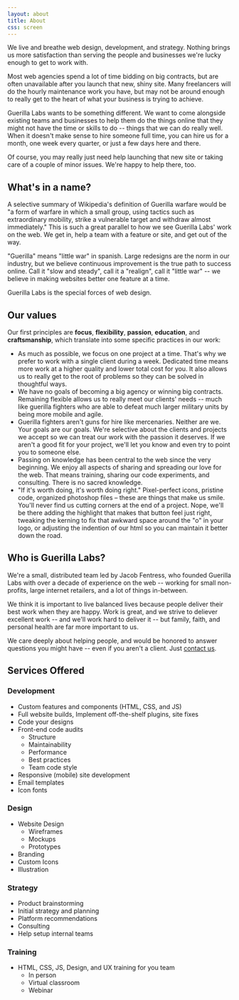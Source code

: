```yaml
---
layout: about
title: About
css: screen
---
```


We live and breathe web design, development, and strategy. Nothing brings us more satisfaction than serving the people and businesses we're lucky enough to get to work with.


Most web agencies spend a lot of time bidding on big contracts, but are often unavailable after you launch that new, shiny site. Many freelancers will do the hourly maintenance work you have, but may not be around enough to really get to the heart of what your business is trying to achieve.

Guerilla Labs wants to be something different. We want to come alongside existing teams and businesses to help them do the things online that they might not have the time or skills to do -- things that we can do really well. When it doesn't make sense to hire someone full time, you can hire us for a month, one week every quarter, or just a few days here and there.

Of course, you may really just need help launching that new site or taking care of a couple of minor issues. We're happy to help there, too.


## What's in a name?

A selective summary of Wikipedia's definition of Guerilla warfare would be "a form of warfare in which a small group, using tactics such as extraordinary mobility, strike a vulnerable target and withdraw almost immediately." This is such a great parallel to how we see Guerilla Labs' work on the web. We get in, help a team with a feature or site, and get out of the way.

"Guerilla" means "little war" in spanish. Large redesigns are the norm in our industry, but we believe continuous improvement is the true path to success online. Call it "slow and steady", call it a "realign", call it "little war" -- we believe in making websites better one feature at a time.

Guerilla Labs is the special forces of web design.


## Our values

Our first principles are **focus**, **flexibility**, **passion**, **education**, and **craftsmanship**, which translate into some specific practices in our work:

* As much as possible, we focus on one project at a time. That's why we prefer to work with a single client during a week. Dedicated time means more work at a higher quality and lower total cost for you. It also allows us to really get to the root of problems so they can be solved in thoughtful ways.
* We have no goals of becoming a big agency or winning big contracts. Remaining flexible allows us to really meet our clients' needs -- much like guerilla fighters who are able to defeat much larger military units by being more mobile and agile.
* Guerilla fighters aren't guns for hire like mercenaries. Neither are we. Your goals are our goals. We're selective about the clients and projects we accept so we can treat our work with the passion it deserves. If we aren't a good fit for your project, we'll let you know and even try to point you to someone else.
* Passing on knowledge has been central to the web since the very beginning. We enjoy all aspects of sharing and spreading our love for the web. That means training, sharing our code experiments, and consulting. There is no sacred knowledge.
* "If it's worth doing, it's worth doing right." Pixel-perfect icons, pristine code, organized photoshop files – these are things that make us smile. You'll never find us cutting corners at the end of a project. Nope, we'll be there adding the highlight that makes that button feel just right, tweaking the kerning to fix that awkward space around the "o" in your logo, or adjusting the indention of our html so you can maintain it better down the road.

## Who is Guerilla Labs?

We're a small, distributed team led by Jacob Fentress, who founded Guerilla Labs with over a decade of experience on the web -- working for small non-profits, large internet retailers, and a lot of things in-between.

We think it is important to live balanced lives because people deliver their best work when they are happy. Work is great, and we strive to deliever excellent work -- and we'll work hard to deliver it -- but family, faith, and personal health are far more important to us.

We care deeply about helping people, and would be honored to answer questions you might have -- even if you aren't a client. Just [contact us](/contact/).



## Services Offered

### Development
* Custom features and components (HTML, CSS, and JS)
* Full website builds, Implement off-the-shelf plugins, site fixes
* Code your designs
* Front-end code audits
	* Structure
	* Maintainability
	* Performance
	* Best practices
	* Team code style
* Responsive (mobile) site development
* Email templates
* Icon fonts

### Design
* Website Design
	* Wireframes
	* Mockups
	* Prototypes
* Branding
* Custom Icons
* Illustration

### Strategy
* Product brainstorming
* Initial strategy and planning
* Platform recommendations
* Consulting
* Help setup internal teams

### Training
* HTML, CSS, JS, Design, and UX training for you team
	* In person
	* Virtual classroom
	* Webinar
